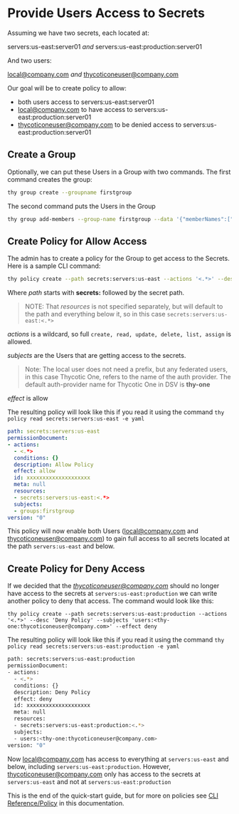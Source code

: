 [title]: # (Create Policy)
[tags]: # (DevOps Secrets Vault,DSV,)
[priority]: # (2600)

# Provide Users Access to Secrets

Assuming we have two secrets, each located at:

servers:us-east:server01 *and* servers:us-east:production:server01

And two users:

local@company.com *and* thycoticoneuser@company.com

Our goal will be to create policy to allow:
* both users access to servers:us-east:server01
* local@company.com to have access to servers:us-east:production:server01
* thycoticoneuser@company.com to be denied access to servers:us-east:production:server01

## Create a Group

Optionally, we can put these Users in a Group with two commands.  The first command creates the group:

```bash
thy group create --groupname firstgroup
```

The second command puts the Users in the Group

```bash
thy group add-members --group-name firstgroup --data '{"memberNames":["local@company.com","thy-one:thycoticoneuser@company.com"]}'
```

## Create Policy for Allow Access

The admin has to create a policy for the Group to get access to the Secrets.  Here is a sample CLI command:

```bash
thy policy create --path secrets:servers:us-east --actions '<.*>' --desc 'Allow Policy' --subjects groups:firstgroup --effect allow
```

Where 
*path* starts with **secrets:** followed by the secret path.
>NOTE: That *resources* is not specified separately, but will default to the path and everything below it, so in this case `secrets:servers:us-east:<.*>`

*actions* is a wildcard, so full `create, read, update, delete, list, assign` is allowed.

*subjects* are the Users that are getting access to the secrets.  

>Note:  The local user does not need a prefix, but any federated users, in this case Thycotic One, refers to the name of the auth provider.  The default auth-provider name for Thycotic One in DSV is **thy-one**

*effect* is allow

The resulting policy will look like this if you read it using the command `thy policy read secrets:servers:us-east -e yaml`

```yaml
path: secrets:servers:us-east
permissionDocument:
- actions:
  - <.*>
  conditions: {}
  description: Allow Policy
  effect: allow
  id: xxxxxxxxxxxxxxxxxxxx
  meta: null
  resources:
  - secrets:servers:us-east:<.*>
  subjects:
  - groups:firstgroup
version: "0"
```

This policy will now enable both Users (local@company.com and thycoticoneuser@company.com) to gain full access to all secrets located at the path `servers:us-east` and below.

## Create Policy for Deny Access

If we decided that the *thycoticoneuser@company.com* should no longer have access to the secrets at `servers:us-east:production` we can write another policy to deny that access.  The command would look like this: 

`thy policy create --path secrets:servers:us-east:production --actions '<.*>' --desc 'Deny Policy' --subjects 'users:<thy-one:thycoticoneuser@company.com>' --effect deny`

The resulting policy will look like this if you read it using the command `thy policy read secrets:servers:us-east:production -e yaml`

```bash
path: secrets:servers:us-east:production
permissionDocument:
- actions:
  - <.*>
  conditions: {}
  description: Deny Policy
  effect: deny
  id: xxxxxxxxxxxxxxxxxxxx
  meta: null
  resources:
  - secrets:servers:us-east:production:<.*>
  subjects:
  - users:<thy-one:thycoticoneuser@company.com>
version: "0"
```

Now local@company.com has access to everything at `servers:us-east` and below, including `servers:us-east:production`.  However, thycoticoneuser@company.com only has access to the secrets at `servers:us-east` and not at `servers:us-east:production`

This is the end of the quick-start guide, but for more on policies see [CLI Reference/Policy](../cli-ref/policy.md) in this documentation.